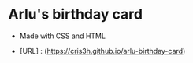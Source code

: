 # Arlu's birthday card

- Made with CSS and HTML

- [URL] : (https://cris3h.github.io/arlu-birthday-card)